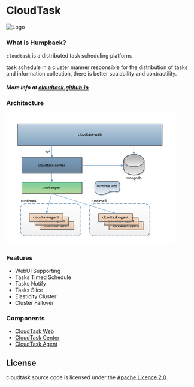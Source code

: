 # CloudTask

![Logo](https://avatars0.githubusercontent.com/u/28881302?s=150&v=4)

### What is Humpback?
`cloudtask` is a distributed task scheduling platform.

task schedule in a cluster manner responsible for the distribution of tasks and information collection, there is better scalability and contractility.
##### More info at [cloudtask.github.io](https://cloudtask.github.io/cloudtask)

### Architecture

![Architecture](./docs/_media/cloudtask.png)

### Features   
* WebUI Supporting
* Tasks Timed Schedule
* Tasks Notify
* Tasks Slice
* Elasticity Cluster
* Cluster Failover 

### Components

* [CloudTask Web](https://github.com/cloudtask/cloudtask-web)
* [CloudTask Center](https://github.com/cloudtask/cloudtask-center)
* [CloudTask Agent](https://github.com/cloudtask/cloudtask-agent)

## License

cloudtask source code is licensed under the [Apache Licence 2.0](http://www.apache.org/licenses/LICENSE-2.0.html).   
